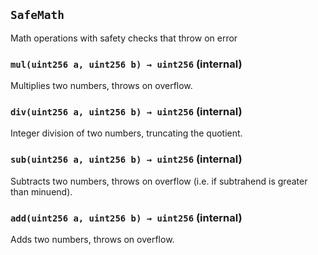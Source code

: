 ## `SafeMath`



Math operations with safety checks that throw on error


### `mul(uint256 a, uint256 b) → uint256` (internal)



Multiplies two numbers, throws on overflow.

### `div(uint256 a, uint256 b) → uint256` (internal)



Integer division of two numbers, truncating the quotient.

### `sub(uint256 a, uint256 b) → uint256` (internal)



Subtracts two numbers, throws on overflow (i.e. if subtrahend is greater than minuend).

### `add(uint256 a, uint256 b) → uint256` (internal)



Adds two numbers, throws on overflow.


